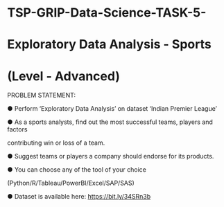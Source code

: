 # TSP-GRIP-Data-Science-TASK-5-

# Exploratory Data Analysis - Sports

# (Level - Advanced)

PROBLEM STATEMENT:

● Perform ‘Exploratory Data Analysis’ on dataset ‘Indian Premier League’

● As a sports analysts, find out the most successful teams, players and factors

contributing win or loss of a team.

● Suggest teams or players a company should endorse for its products.

● You can choose any of the tool of your choice

(Python/R/Tableau/PowerBI/Excel/SAP/SAS)

● Dataset is available here: https://bit.ly/34SRn3b
